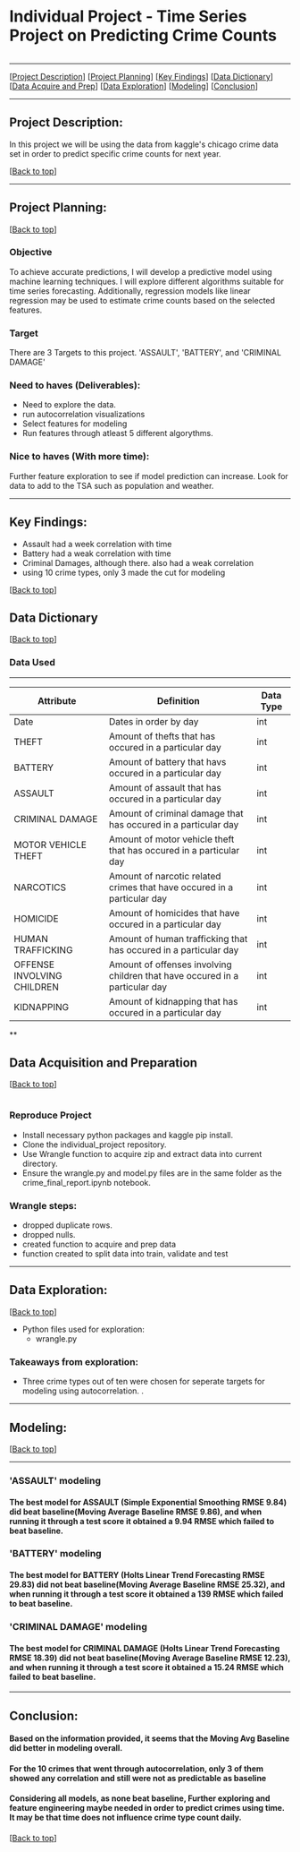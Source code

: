 # <a name="top"></a>Individual Project - Time Series Project on Predicting Crime Counts
![]()


***
[[Project Description](#project_description)]
[[Project Planning](#planning)]
[[Key Findings](#findings)]
[[Data Dictionary](#dictionary)]
[[Data Acquire and Prep](#wrangle)]
[[Data Exploration](#explore)]
[[Modeling](#model)]
[[Conclusion](#conclusion)]
___



## <a name="project_description"></a>Project Description:

In this project we will be using the data from kaggle's chicago crime data set in order to predict specific crime counts for next year.

[[Back to top](#top)]

***
## <a name="planning"></a>Project Planning: 
[[Back to top](#top)]


### Objective
To achieve accurate predictions, I will develop a predictive model using machine learning techniques. I will explore different algorithms suitable for time series forecasting. Additionally, regression models like linear regression may be used to estimate crime counts based on the selected features.



### Target 
There are 3 Targets to this project. 'ASSAULT', 'BATTERY', and 'CRIMINAL DAMAGE'


### Need to haves (Deliverables):
- Need to explore the data.
- run autocorrelation visualizations
- Select features for modeling
- Run features through atleast 5 different algorythms.



### Nice to haves (With more time):
Further feature exploration to see if model prediction can increase. Look for data to add to the TSA such as population and weather.

***

## <a name="findings"></a>Key Findings:
- Assault had a week correlation with time
- Battery had a weak correlation with time
- Criminal Damages, although there. also had a weak correlation
- using 10 crime types, only 3 made the cut for modeling

[[Back to top](#top)]



## <a name="dictionary"></a>Data Dictionary  
[[Back to top](#top)]

### Data Used
---
| Attribute | Definition | Data Type |
| ----- | ----- | ----- |
|Date| Dates in order by day |int|
|THEFT| Amount of thefts that has occured in a particular day |int|
|BATTERY|Amount of battery that havs occured in a particular day |int|
|ASSAULT| Amount of assault that has occured in a particular day |int|
|CRIMINAL DAMAGE| Amount of criminal damage that has occured in a particular day |int|
|MOTOR VEHICLE THEFT| Amount of motor vehicle theft that has occured in a particular day |int|
|NARCOTICS|Amount of narcotic related crimes that have occured in a particular day |int|
|HOMICIDE| Amount of homicides that have occured in a particular day|int|
|HUMAN TRAFFICKING| Amount of human trafficking that has occured in a particular day |int|
|OFFENSE INVOLVING CHILDREN| Amount of offenses involving children that have occured in a particular day|int|
|KIDNAPPING| Amount of kidnapping that has occured in a particular day |int|
**
    

## <a name="wrangle"></a>Data Acquisition and Preparation
[[Back to top](#top)]

![]()

### Reproduce Project

- Install necessary python packages and kaggle pip install.
- Clone the individual_project repository.
- Use Wrangle function to acquire zip and extract data into current directory.
- Ensure the wrangle.py and model.py files are in the same folder as the crime_final_report.ipynb notebook.


### Wrangle steps: 
- dropped duplicate rows.
- dropped nulls.
- created function to acquire and prep data
- function created to split data into train, validate and test



*********************

## <a name="explore"></a>Data Exploration:
[[Back to top](#top)]
- Python files used for exploration:
    - wrangle.py
    
    
    
    


### Takeaways from exploration:
- Three crime types out of ten were chosen for seperate targets for modeling using autocorrelation. .



***

## <a name="model"></a>Modeling:
[[Back to top](#top)]

***

### 'ASSAULT' modeling

#### The best model for ASSAULT (Simple Exponential Smoothing RMSE 9.84) did beat baseline(Moving Average Baseline RMSE 9.86), and when running it through a test score it obtained a 9.94 RMSE which failed to beat baseline.


### 'BATTERY' modeling

#### The best model for BATTERY (Holts Linear Trend Forecasting RMSE 29.83) did not beat baseline(Moving Average Baseline RMSE 25.32), and when running it through a test score it obtained a 139 RMSE which failed to beat baseline.

 
### 'CRIMINAL DAMAGE' modeling

#### The best model for CRIMINAL DAMAGE (Holts Linear Trend Forecasting RMSE 18.39) did not beat baseline(Moving Average Baseline RMSE 12.23), and when running it through a test score it obtained a 15.24 RMSE which failed to beat baseline.

***

## <a name="conclusion"></a>Conclusion:

#### Based on the information provided, it seems that the Moving Avg Baseline did better in modeling overall.
#### 
#### For the 10 crimes that went through autocorrelation, only 3 of them showed any correlation and still were not as predictable as baseline
#### Considering all models, as none beat baseline, Further exploring and feature engineering maybe needed in order to predict crimes using time. It may be that time does not influence crime type count daily.
####

[[Back to top](#top)]